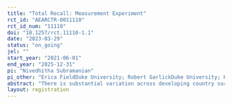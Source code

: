 ```yaml
---
title: "Total Recall: Measurement Experiment"
rct_id: "AEARCTR-0011110"
rct_id_num: "11110"
doi: "10.1257/rct.11110-1.1"
date: "2023-03-29"
status: "on_going"
jel: ""
start_year: "2021-06-01"
end_year: "2025-12-31"
pi: "Nivedhitha Subramanian"
pi_other: "Erica FieldDuke University; Robert GarlickDuke University; Kate VybornyDuke University"
abstract: "There is substantial variation across developing country surveys in labor market measurement. Different surveys use different recall periods, definitions of employment and search, and levels of detail in prompts. This variation may reflect open questions about how best to collect labor market data in these settings. We conduct a series of survey methods experiments in the context of a large panel study in Lahore, Pakistan. We will use these experiments to understand how variations in survey timing, recall periods, and questionnaire design influence measures of job search and employment.  We benchmark the survey data against administrative data via a job search platform."
layout: registration
---
```


